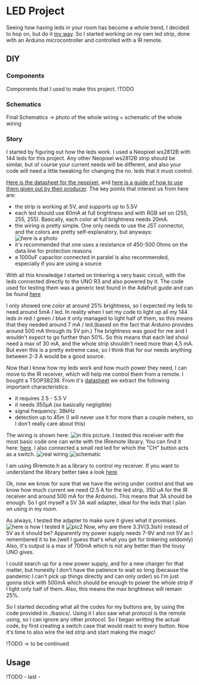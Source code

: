 # LED Project

Seeing how having leds in your room has become a whole trend, I decided to hop on, but do it [my way](https://www.youtube.com/watch?v=qQzdAsjWGPg). So I started working on my own led strip, done with an Arduino microcontroller and controlled with a IR remote.

## DIY

### Components

Components that I used to make this project. !TODO

### Schematics 

Final Schematics  -> photo of the whole wiring + schematic of the whole wiring

### Story

I started by figuring out how the leds work. I used a Neopixel ws2812B with 144 leds for this project. Any other Neopixel ws2812B strip should be similar, but of course your current needs will be different, and also your code will need a little tweaking for changing the no. leds that it must control. 

[Here is the datasheet for the neopixel](https://d2j2m4p6r3pg95.cloudfront.net/module_files/led-cube/assets/datasheets/WS2812B.pdf), and [here is a guide of how to use them given out by their producer](https://components101.com/sites/default/files/component_datasheet/NeoPixel%20LEDs%20Datasheet.pdf). The key points that interest us from here are:

* the strip is working at 5V, and supports up to 5.5V
* each led should use 60mA at full brightness and with RGB set on (255, 255, 255). Basically, each color at full brightness needs 20mA.
* the wiring is pretty simple. One only needs to use the JST connector, and the colors are pretty self-explanatory, but anyways: ![here is a photo](./imgs/img1.jpg) 
* it's recommended that one uses a resistance of 450-500 Ohms on the data line for protection reasons
* a 1000uF capacitor connected in paralel is also recommended, especially if you are using a source

With all this knowledge I started on tinkering a very basic circuit, with the leds connected directly to the UNO R3 and also powered by it. The code used for testing them was a generic test found in the Adafruit guide and can be found [here](./src/basics/basic_test/basic_test.ino)

I only showed one color at around 25% brightness, so I expected my leds to need around 5mA / led. In reality when I set my code to light up all my 144 leds in red / green / blue it only managed to light half of them, so this means that they needed around 7 mA / led.(based on the fact that Arduino provides around 500 mA through its 5V pin.) The brightness was good for me and I wouldn't expect to go further than 50%. So this means that each led shoul need a max of 30 mA, and the whole strip shouldn't need more than 4,5 mA. But even this is a pretty extreme case, so I think that for our needs anything between 2-3 A would be a good source.

Now that I know how my leds work and how much power they need, I can move to the IR receiver, which will help me control them from a remote. I bought a TSOP38238. From it's [datasheet](https://www.sparkfun.com/datasheets/Sensors/Infrared/tsop382.pdf) we extract the following important characteristics: 

* it requires 2.5 - 5.5 V
* it needs 350µA (so basically negligible)
* signal frequency: 38kHz
* detection up to 45m (I will never use it for more than a couple meters, so I don't really care about this) 

The wiring is shown here: ![in this picture](./imgs/ir_wiring.jpg). I tested this receiver with the most basic code one can write with the IRremote library. You can find it here: [here](./src/basics/basic_ir_test/basic_ir_test.ino). I also connected a small red led for which the "CH" button acts as a switch. ![real wiring](./imgs/ir_led_wiring.jpg) ![schematic](./imgs/schematic_wiring.png) 

I am using IRremote.h as a library to control my receiver. If you want to understand the library better take a look [here](https://github.com/Arduino-IRremote/Arduino-IRremote/tree/master/src).

Ok, now we know for sure that we have the wiring under control and that we know how much current we need (2.5 A for the led strip, 350 uA for the IR receiver and around 500 mA for the Arduino). This means that 3A should be enough. So I got myself a 5V 3A wall adapter, ideal for the leds that I plan on using in my room.

As always, I tested the adapter to make sure it gives what it promises. ![here is how I tested it](./imgs/source_check.jpg) ![pic2](./imgs/source_check_led.jpg) Now, why are there 3.3V(3.3ish) instead of 5V as it should be? Apparently my power supply needs 7-9V and not 5V as I remembered it to be.(well I guess that's what you get for tinkering seldomly) Also, it's output is a max of 700mA which is not any better than the lousy UNO gives.

I could search up for a new power supply, and for a new charger for that matter, but honestly I don't have the patience to wait so long (because the pandemic I can't pick up things directly and can only order) so I'm just gonna stick with 500mA which should be enough to power the whole strip if I light only half of them. Also, this means the max brightness will remain 25%. 

So I started decoding what all the codes for my buttons are, by using the code provided in ./basics/. Using it I also saw what protocol is the remote using, so I can ignore any other protocol. So I began writting the actual code, by first creating a switch case that would react to every button. Now it's time to also wire the led strip and start making the magic!


!TODO -> to be continued

## Usage

!TODO - last -

